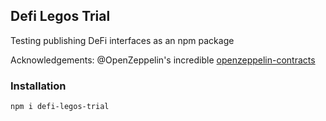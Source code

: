 ## Defi Legos Trial
Testing publishing DeFi interfaces as an npm package

Acknowledgements: @OpenZeppelin's incredible [openzeppelin-contracts](https://github.com/OpenZeppelin/openzeppelin-contracts)

### Installation

`npm i defi-legos-trial`